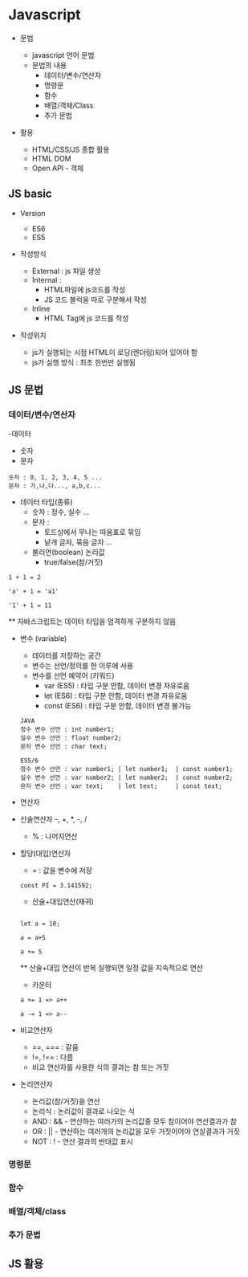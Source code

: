 # Javascript

- 문법
  - javascript 언어 문법
  - 문법의 내용
    - 데이터/변수/연산자
    - 명령문
    - 함수
    - 배열/객체/Class
    - 추가 문법 

- 활용
  - HTML/CSS/JS 종합 활용
  - HTML DOM
  - Open API - 객체


## JS basic

- Version
  - ES6
  - ES5

- 작성방식
  - External : js 파일 생성
  - Internal : 
    - HTML파일에 js코드를 작성
    - JS 코드 블럭을 따로 구분해서 작성
  - Inline 
    - HTML Tag에 js 코드를 작성

- 작성위치
  - js가 실행되는 시점 HTML이 로딩(렌더링)되어 있어야 함
  - js가 실행 방식 : 최초 한번만 실행됨 

## JS 문법

### 데이터/변수/연산자

-데이터
  - 숫자
  - 문자
```
숫자 : 0, 1, 2, 3, 4, 5 ...
문자 : 가,나,다..., a,b,c...
```

- 데이터 타입(종류)
  - 숫자 : 정수, 실수 ...
  - 문자 : 
    - 토드상에서 무나는 따옴표로 묶임
    - 낱개 글자, 묶음 글자 ...
  - 불리언(boolean) 논리값
    - true/false(참/거짓)
```
1 + 1 = 2

'a' + 1 = 'a1'

'1' + 1 = 11
```
** 자바스크립트는 데이터 타입을 엄격하게 구분하지 않음

- 변수 (variable)
  - 데이터를 저장하는 공간
  - 변수는 선언/정의를 한 이루에 사용
  - 변수를 선언 예약어 (키워드)
    - var (ES5) : 타입 구분 안함, 데이터 변경 자유로움
    - let (ES6) : 타입 구분 안함, 데이터 변경 자유로움
    - const (ES6) : 타입 구분 안함, 데이터 변경 불가능

  ```
  JAVA
  정수 변수 선언 : int number1;
  실수 변수 선언 : float number2;
  문자 변수 선언 : char text;

  ES5/6
  정수 변수 선언 : var number1; | let number1;  | const number1;
  실수 변수 선언 : var number2; | let number2;  | const number2;
  문자 변수 선언 : var text;    | let text;     | const text;
  ```

- 연산자

- 산술연산자
  -, +, *, -, /
  - % : 나머지연산

- 할당(대입)연산자
  - = : 값을 변수에 저장
  ```
  const PI = 3.141592;
  ```

  - 산술+대입연산(재귀)
  ```

  let a = 10;

  a = a+5

  a += 5
  ```
  ** 산술+대입 연산이 반복 실행되면 일정 값을 지속적으로 연산


  - 카운터

  ```
  a += 1 => a++

  a -= 1 => a--
  ```

- 비교연산자
  - ==, === : 같음
  - !=, !== : 다름
  - 비교 연산자를 사용한 식의 결과는 참 또는 거짓

- 논리연산자
  - 논리값(참/거짓)을 연산
  - 논리식 : 논리값이 결과로 나오는 식
  - AND : && - 연산하는 여러가의 논리값중 모두 참이어야 연산결과가 참
  - OR : || - 연산하는 여러개의 논리값을 모두 거짓이어야 연살결과가 거짓
  - NOT : ! - 연산 결과의 반대값 표시



### 명령문

### 함수

### 배열/객체/class

### 추가 문법

## JS 활용